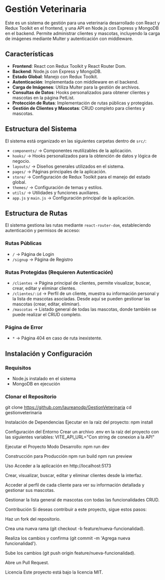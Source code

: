 # Gestión Veterinaria

Este es un sistema de gestión para una veterinaria desarrollado con React y Redux Toolkit en el frontend, y una API en Node.js con Express y MongoDB en el backend. Permite administrar clientes y mascotas, incluyendo la carga de imágenes mediante Multer y autenticación con middleware.

## Características

- **Frontend**: React con Redux Toolkit y React Router Dom.
- **Backend**: Node.js con Express y MongoDB.
- **Estado Global**: Manejo con Redux Toolkit.
- **Autenticación**: Implementada con middleware en el backend.
- **Carga de Imágenes**: Utiliza Multer para la gestión de archivos.
- **Consultas de Datos**: Hooks personalizados para obtener clientes y mascotas en la página PetList.
- **Protección de Rutas**: Implementación de rutas públicas y protegidas.
- **Gestión de Clientes y Mascotas**: CRUD completo para clientes y mascotas.

## Estructura del Sistema

El sistema está organizado en las siguientes carpetas dentro de `src/`:

- `components/` → Componentes reutilizables de la aplicación.
- `hooks/` → Hooks personalizados para la obtención de datos y lógica de negocio.
- `layouts/` → Diseños generales utilizados en el sistema.
- `pages/` → Páginas principales de la aplicación.
- `store/` → Configuración de Redux Toolkit para el manejo del estado global.
- `themes/` → Configuración de temas y estilos.
- `utils/` → Utilidades y funciones auxiliares.
- `app.js` y `main.js` → Configuración principal de la aplicación.

## Estructura de Rutas

El sistema gestiona las rutas mediante `react-router-dom`, estableciendo autenticación y permisos de acceso:

### Rutas Públicas

- `/` → Página de Login
- `/signup` → Página de Registro

### Rutas Protegidas (Requieren Autenticación)

- `/clientes` → Página principal de clientes, permite visualizar, buscar, crear, editar y eliminar clientes.
- `/clientes/:id` → Perfil de un cliente, muestra su información personal y la lista de mascotas asociadas. Desde aquí se pueden gestionar las mascotas (crear, editar, eliminar).
- `/mascotas` → Listado general de todas las mascotas, donde también se puede realizar el CRUD completo.

### Página de Error

- `*` → Página 404 en caso de ruta inexistente.

## Instalación y Configuración

### Requisitos

- Node.js instalado en el sistema
- MongoDB en ejecución

### Clonar el Repositorio


git clone https://github.com/laureanodp/GestionVeterinaria
cd gestionveterinaria

Instalación de Dependencias
Ejecutar en la raíz del proyecto: npm install

Configuración del Entorno
Crear un archivo .env en la raíz del proyecto con las siguientes variables:
VITE_API_URL="Con string de conexion a la API"

Ejecutar el Proyecto
Modo Desarrollo: npm run dev

Construcción para Producción
npm run build
npm run preview

Uso
Acceder a la aplicación en http://localhost:5173

Crear, visualizar, buscar, editar y eliminar clientes desde la interfaz.

Acceder al perfil de cada cliente para ver su información detallada y gestionar sus mascotas.

Gestionar la lista general de mascotas con todas las funcionalidades CRUD.

Contribución
Si deseas contribuir a este proyecto, sigue estos pasos:

Haz un fork del repositorio.

Crea una nueva rama (git checkout -b feature/nueva-funcionalidad).

Realiza los cambios y confirma (git commit -m 'Agrega nueva funcionalidad').

Sube los cambios (git push origin feature/nueva-funcionalidad).

Abre un Pull Request.

Licencia
Este proyecto está bajo la licencia MIT.